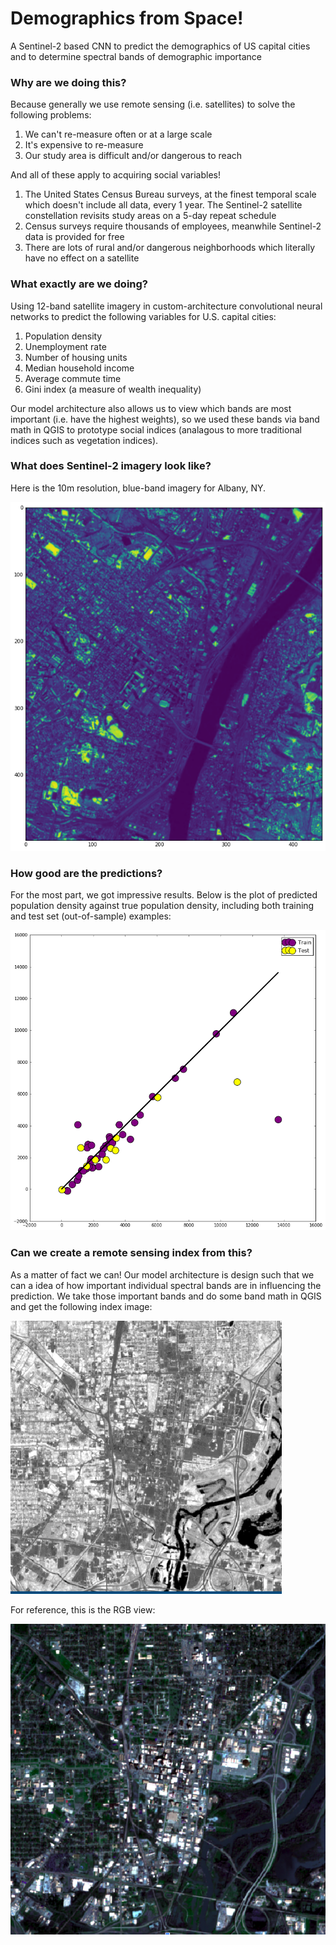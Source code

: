 # Demographics from Space!

A Sentinel-2 based CNN to predict the demographics of US capital cities and to determine spectral bands of demographic importance

### Why are we doing this?

Because generally we use remote sensing (i.e. satellites) to solve the following problems:

1. We can't re-measure often or at a large scale
2. It's expensive to re-measure
3. Our study area is difficult and/or dangerous to reach

And all of these apply to acquiring social variables!

1. The United States Census Bureau surveys, at the finest temporal scale which doesn't include all data, every 1 year. The Sentinel-2 satellite constellation revisits study areas on a 5-day repeat schedule 
2. Census surveys require thousands of employees, meanwhile Sentinel-2 data is provided for free
3. There are lots of rural and/or dangerous neighborhoods which literally have no effect on a satellite

### What exactly are we doing?

Using 12-band satellite imagery in custom-architecture convolutional neural networks to predict the following variables for U.S. capital cities:

1. Population density
2. Unemployment rate 
3. Number of housing units
4. Median household income
5. Average commute time
6. Gini index (a measure of wealth inequality)

Our model architecture also allows us to view which bands are most important (i.e. have the highest weights), so we used these bands via band math in QGIS to prototype social indices (analagous to more traditional indices such as vegetation indices).

### What does Sentinel-2 imagery look like?

Here is the 10m resolution, blue-band imagery for Albany, NY.

![Sentinel-2 imagery](https://github.com/jdiaz4302/US_Demo_Net/blob/master/README-images/example-model-input.png)

### How good are the predictions?

For the most part, we got impressive results. Below is the plot of predicted population density against true population density, including both training and test set (out-of-sample) examples:

![model results](https://github.com/jdiaz4302/US_Demo_Net/blob/master/README-images/example-model-performance-pop.png)

### Can we create a remote sensing index from this?

As a matter of fact we can! Our model architecture is design such that we can a idea of how important individual spectral bands are in influencing the prediction. We take those important bands and do some band math in QGIS and get the following index image:

![index results](https://github.com/jdiaz4302/US_Demo_Net/blob/master/README-images/evaluating-index.png)

For reference, this is the RGB view:

![rgb reference](https://github.com/jdiaz4302/US_Demo_Net/blob/master/README-images/evaluating-RGB.png)
